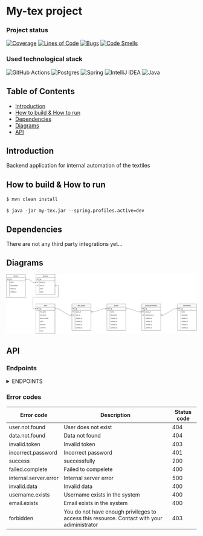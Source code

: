 # My-tex project

### Project status

[![Coverage](https://sonarcloud.io/api/project_badges/measure?project=mytexuz_mytex&metric=coverage)](https://sonarcloud.io/summary/new_code?id=mytexuz_mytex)
[![Lines of Code](https://sonarcloud.io/api/project_badges/measure?project=mytexuz_mytex&metric=ncloc)](https://sonarcloud.io/summary/new_code?id=mytexuz_mytex)
[![Bugs](https://sonarcloud.io/api/project_badges/measure?project=mytexuz_mytex&metric=bugs)](https://sonarcloud.io/summary/new_code?id=mytexuz_mytex)
[![Code Smells](https://sonarcloud.io/api/project_badges/measure?project=mytexuz_mytex&metric=code_smells)](https://sonarcloud.io/summary/new_code?id=mytexuz_mytex)

### Used technological stack

![GitHub Actions](https://img.shields.io/badge/github%20actions-%232671E5.svg?style=for-the-badge&logo=githubactions&logoColor=white)
![Postgres](https://img.shields.io/badge/postgres-%23316192.svg?style=for-the-badge&logo=postgresql&logoColor=white)
![Spring](https://img.shields.io/badge/spring-%236DB33F.svg?style=for-the-badge&logo=spring&logoColor=white)
![IntelliJ IDEA](https://img.shields.io/badge/IntelliJIDEA-000000.svg?style=for-the-badge&logo=intellij-idea&logoColor=white)
![Java](https://img.shields.io/badge/java-%23ED8B00.svg?style=for-the-badge&logo=java&logoColor=white)

## Table of Contents

- [Introduction](#introduction)
- [How to build & How to run](#how-to-build--how-to-run)
- [Dependencies](#dependencies)
- [Diagrams](#diagrams)
- [API](#api)

## Introduction

Backend application for internal automation of the textiles

## How to build & How to run

```shell script
$ mvn clean install
```

```shell script
$ java -jar my-tex.jar --spring.profiles.active=dev
```

## Dependencies

There are not any third party integrations yet...

## Diagrams

![ERD](docs/diagrams/erdiagram.png)

## API

### Endpoints

<details>
<summary>ENDPOINTS</summary>

### Authentication

**Method:** POST<br>
**URI:** api/v1/auth/login<br>
**Request body:**<br>

```
{
	"usernameOrEmail": "username",
	"password": "********"
}
```

**Response body:**<br>

```
{
   "data":{
      "token":"38f336b646d3c45bae0d41720bb72c4b887d8bf7a176d4d5b80e48adeb7602f0",
      "fullName":"John Doe"
   },
   "message":"Success",
   "timestamp":"09.11.2022 17:16:32"
}
```

#

### Registration

**Method:** POST<br>
**URI:** api/v1/user/registration<br>
**Request body:**<br>

```
{
	"firstName": "firstname",
	"lastName": "lastname",
	"phoneNumber":"+998971234565",
	"photo": "https://mytex.uz/media/38f336b646d3c45bae.jpg",
	"username": "awesome",
	"email": "awesome@asgardia.team"
}
```

**Response body:**<br>

```
{
   "data":{
      "id":7895,
      "firstName":"Lisa",
      "lastName":"Doe",
      "phoneNumber":"+998905640103",
      "photo":"https://mytex.uz/media/38f336b646d3c45bae.jpg",
      "password":"**********",
      "username":"superwoman",
      "email":"john@asgardia.team",
      "status":"PENDING",
      "registeredDate":"09.11.2022 17:16:32"
   },
   "message":"Success",
   "timestamp":"09.11.2022 17:16:32"
}
```

#

### Update user

**Method:** PUT<br>
**URI:** api/v1/user/update<br>
**Request body:**<br>

```
{
    "id": 1243,
	"firstName": "firstname",
	"lastName": "lastname",
	"phoneNumber":"+998971234565",
	"photo": "https://mytex.uz/media/38f336b646d3c45bae.jpg",
	"username": "awesome",
	"email": "awesome@asgardia.team"
}
```

**Response body:**<br>

```
{
   "data":{
      "id":7895,
      "firstName":"Lisa",
      "lastName":"Doe",
      "phoneNumber":"+998905640103",
      "photo":"photo path",
      "password":"dsads3334!",
      "username":"superwoman",
      "email":"john@asgardia.team",
      "status":"PENDING",
      "registeredDate":"09.11.2022 17:16:32"
   },
   "message":"Success",
   "timestamp":"09.11.2022 17:16:32"
}
```

#

### User change status

**Method:** PUT<br>
**URI:** api/v1/user/change-status<br>
**Request body:**<br>

```
{
    "id": 6542,
	"status": "ACTIVE"
}
```

**Response body:**<br>

```
{
	"data": {
		"status": "ACTIVE",
		"userId": 3
	},
	"message": "Muvafaqqiyatli",
	"timestamp": "10.11.2022 18:51:07"
}
```

#

### Get user by his/her identifier

**Method:** GET<br>
**URI:** /api/v1/user/get?id={usereId}<br>
**Request body:**<br>

- Field -> userId

**Response body:**<br>

```
{
   "data":{
      "id":7895,
      "firstName":"Lisa",
      "lastName":"Doe",
      "phoneNumber":"+998905640103",
      "photo":"https://mytex.uz/media/38f336b646d3c45bae.jpg",
      "password":"**********",
      "username":"superwoman",
      "email":"john@asgardia.team",
      "status":"PENDING",
      "registeredDate":"09.11.2022 17:16:32"
   },
   "message":"Success",
   "timestamp":"09.11.2022 17:16:32"
}
```

#

### Get list of paged users and filter results

**Method:** PUT<br>
**URI:** /api/v1/user/get-users<br>

**Request body:**<br>

```
{
   "filters":[
      {
         "key":"lastName",
         "operator":"LIKE",
         "field_type":"STRING",
         "value":"yev"
      },
      {
         "key":"username",
         "operator":"LIKE",
         "field_type":"STRING",
         "value":"admig"
      }
   ],
   "sorts":[
      {
         "key":"createdAt",
         "direction":"DESC"
      }
   ],
   "page":0,
   "size":10
}
```

**Response body:**<br>

```
{
   "data":{
      "content":[
         {
            "id":3,
            "firstName":"Shohjahon",
            "lastName":"Rahmataliyev",
            "phoneNumber":"+998998652321",
            "username":"afafdfdmin",
            "registeredDate":"15.11.2022 16:50:09"
         },
         {
            "id":4,
            "firstName":"Nozim",
            "lastName":"Jurayev",
            "phoneNumber":"+998998652321",
            "username":"admigfgfgfn",
            "registeredDate":"15.11.2022 16:50:09"
         }
      ],
      "pageNumber":0,
      "pageSize":10,
      "totalElements":2,
      "totalPages":1,
      "last":true
   },
   "message":"Muvafaqqiyatli",
   "timestamp":"15.11.2022 16:50:17"
}
```

#

### File upload

**Method:** POST<br>
**URI:** api/v1/media/upload<br>
**Request body:**<br>
*Multipart file*

**Response body:**<br>

```
{
	"data": {
		"filePath": "https://mytex.uz/media/38f336b646d3c45bae.jpg"
	},
	"message": "Success",
	"timestamp": "09.11.2022 17:16:32"
}
```

**ENUMS**

```STATUS```: ACTIVE, DISABLED, PENDING
```LANG```: UZ, RU, EN

</details>

### Error codes

Error code                                  | Description                   | Status code
-----------                                 |-------------------------------| ------------- 
user.not.found                              | User does not exist           | 404
data.not.found                              | Data not found                | 404
invalid.token                               | Invalid token                 | 403
incorrect.password                          | Incorrect password            | 401
success                                     | successfully                  | 200
failed.complete                             | Failed to compelete           | 400
internal.server.error                       | Internal server error         | 500
invalid.data                                | Invalid data                  | 400
username.exists                             | Username exists in the system | 400
email.exists                             | Email exists in the system    | 400
forbidden                                    | You do not have enough privileges to access this resource. Contact with your adiministrator                              |403                               
